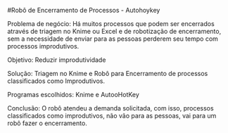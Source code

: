 #Robô de Encerramento de Processos - Autohoykey

Problema de negócio: Há muitos processos que podem ser encerrados através de triagem no Knime ou Excel e de robotização de encerramento, sem a necessidade de enviar para as pessoas perderem seu tempo com processos improdutivos.

Objetivo: Reduzir improdutividade

Solução: Triagem no Knime e Robô para Encerramento de processos classificados como Improdutivos.

Programas escolhidos: Knime e AutooHotKey

Conclusão: 
O robô atendeu a demanda solicitada, com isso, processos classificados como improdutivos, não vão para as pessoas, vai para um robô fazer o encerramento.
